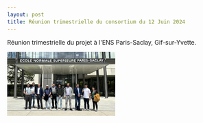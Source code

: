 ```yaml
---
layout: post
title: Réunion trimestrielle du consortium du 12 Juin 2024
---
```



Réunion trimestrielle du projet à l'ENS Paris-Saclay, Gif-sur-Yvette. 

<div class="image-row">
    <div class="image-column">
        <a href="/public/ens.jpg" target="_blank">
            <img src="/public/ens.jpg" alt="Cliquez pour voir la photo" style="width: 50%; height: auto;">
        </a>
    </div>

</div>


